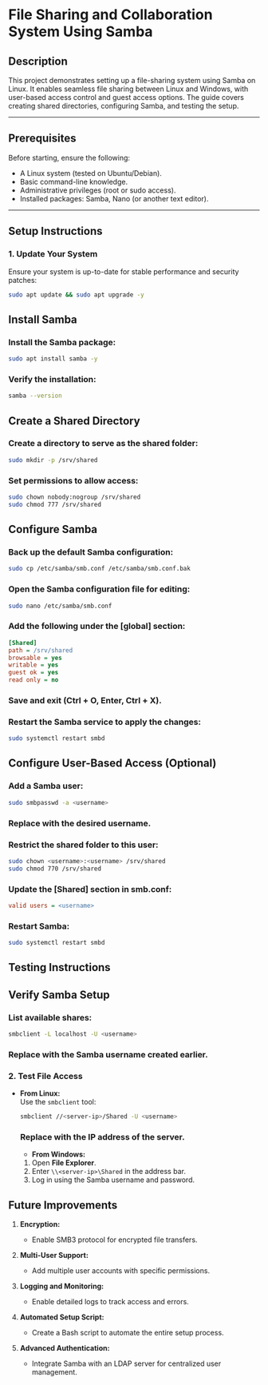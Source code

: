 # **File Sharing and Collaboration System Using Samba**

## **Description**  
This project demonstrates setting up a file-sharing system using Samba on Linux. It enables seamless file sharing between Linux and Windows, with user-based access control and guest access options. The guide covers creating shared directories, configuring Samba, and testing the setup.

---

## **Prerequisites**  
Before starting, ensure the following:  
- A Linux system (tested on Ubuntu/Debian).  
- Basic command-line knowledge.  
- Administrative privileges (root or sudo access).  
- Installed packages: Samba, Nano (or another text editor).

---

## **Setup Instructions**  

### **1. Update Your System**  
Ensure your system is up-to-date for stable performance and security patches:  
```bash
sudo apt update && sudo apt upgrade -y
```
## **Install Samba**
### **Install the Samba package:**
```bash
sudo apt install samba -y
```
### **Verify the installation:**
```bash
samba --version
```

## **Create a Shared Directory**
### **Create a directory to serve as the shared folder:**
```bash
sudo mkdir -p /srv/shared
```
### **Set permissions to allow access:**
```bash
sudo chown nobody:nogroup /srv/shared
sudo chmod 777 /srv/shared
```
## **Configure Samba**
### **Back up the default Samba configuration:**
```bash
sudo cp /etc/samba/smb.conf /etc/samba/smb.conf.bak
```
### **Open the Samba configuration file for editing:**
```bash
sudo nano /etc/samba/smb.conf
```
### **Add the following under the [global] section:**
```ini
[Shared]
path = /srv/shared
browsable = yes
writable = yes
guest ok = yes
read only = no
```
### **Save and exit (Ctrl + O, Enter, Ctrl + X).**
### **Restart the Samba service to apply the changes:**
```bash
sudo systemctl restart smbd
```
## **Configure User-Based Access (Optional)**
### **Add a Samba user:**
```bash
sudo smbpasswd -a <username>
```
### **Replace <username> with the desired username.**
### **Restrict the shared folder to this user:**
```bash
sudo chown <username>:<username> /srv/shared
sudo chmod 770 /srv/shared
```
### **Update the [Shared] section in smb.conf:**
```ini
valid users = <username>
```
### **Restart Samba:**
```bash
sudo systemctl restart smbd
```
## **Testing Instructions**
## **Verify Samba Setup**
### **List available shares:**
```bash
smbclient -L localhost -U <username>
```
### **Replace <username> with the Samba username created earlier.**
### **2. Test File Access**

- **From Linux:**  
  Use the `smbclient` tool:  
  ```bash
  smbclient //<server-ip>/Shared -U <username>
  ```
  ### **Replace <server-ip> with the IP address of the server.**
  - **From Windows:**  
  1. Open **File Explorer**.  
  2. Enter `\\<server-ip>\Shared` in the address bar.  
  3. Log in using the Samba username and password.
## **Future Improvements**  

1. **Encryption:**  
   - Enable SMB3 protocol for encrypted file transfers.  

2. **Multi-User Support:**  
   - Add multiple user accounts with specific permissions.  

3. **Logging and Monitoring:**  
   - Enable detailed logs to track access and errors.  

4. **Automated Setup Script:**  
   - Create a Bash script to automate the entire setup process.  

5. **Advanced Authentication:**  
   - Integrate Samba with an LDAP server for centralized user management.
